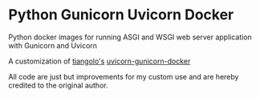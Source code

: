 # Python Gunicorn Uvicorn Docker

Python docker images for running ASGI and WSGI web server application with Gunicorn and Uvicorn

A customization of [tiangolo's](https://tiangolo.com/) [uvicorn-gunicorn-docker](https://github.com/tiangolo/uvicorn-gunicorn-docker)

All code are just but improvements for my custom use and are hereby credited to the original author.
